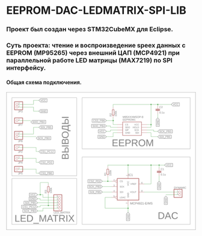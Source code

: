 # EEPROM-DAC-LEDMATRIX-SPI-LIB
### Проект был создан через STM32CubeMX для Eclipse. 
### Суть проекта: чтение и воспроизведение speex данных с EEPROM (MP95265) через внешний ЦАП (MCP4921) при параллельной работе LED матрицы (MAX7219) по SPI интерфейсу.
#### Общая схема подключения.
![Общая схема подключения](https://github.com/DmitryRusSPb/EEPROM-DAC-LEDMATRIX-SPI-LIB/blob/master/Connection_scheme.png)
